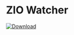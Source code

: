 # ZIO Watcher

[ ![Download](https://api.bintray.com/packages/typedlabs/releases/zio-watcher/images/download.svg) ](https://bintray.com/typedlabs/releases/zio-watcher/_latestVersion)
